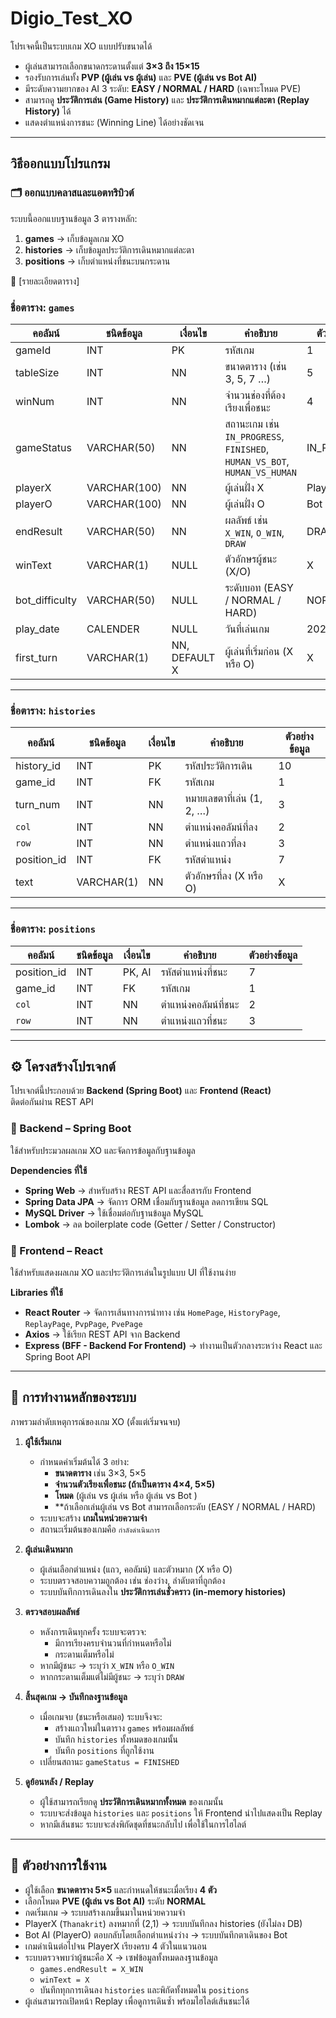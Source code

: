 # Digio_Test_XO

โปรเจคนี้เป็นระบบเกม XO แบบปรับขนาดได้  
- ผู้เล่นสามารถเลือกขนาดกระดานตั้งแต่ **3×3 ถึง 15×15**  
- รองรับการเล่นทั้ง **PVP (ผู้เล่น vs ผู้เล่น)** และ **PVE (ผู้เล่น vs Bot AI)**  
- มีระดับความยากของ AI 3 ระดับ: **EASY / NORMAL / HARD** (เฉพาะโหมด PVE)  
- สามารถดู **ประวัติการเล่น (Game History)** และ **ประวัติการเดินหมากแต่ละตา (Replay History)** ได้  
- แสดงตำแหน่งการชนะ (Winning Line) ได้อย่างชัดเจน  

---

## วิธีออกแบบโปรแกรม

### 🗂️ ออกแบบคลาสและแอตทริบิวต์

ระบบนี้ออกแบบฐานข้อมูล 3 ตารางหลัก:  

1. **games** → เก็บข้อมูลเกม XO  
2. **histories** → เก็บข้อมูลประวัติการเดินหมากแต่ละตา  
3. **positions** → เก็บตำแหน่งที่ชนะบนกระดาน  

📌 [รายละเอียดตาราง]

### ชื่อตาราง: `games`

| คอลัมน์ | ชนิดข้อมูล | เงื่อนไข | คำอธิบาย | ตัวอย่างข้อมูล |
|----------|------------|----------|-----------|-----------|
| gameId | INT | PK | รหัสเกม | 1 |
| tableSize | INT | NN | ขนาดตาราง (เช่น 3, 5, 7 …) | 5 |
| winNum | INT | NN | จำนวนช่องที่ต้องเรียงเพื่อชนะ | 4 |
| gameStatus | VARCHAR(50) | NN | สถานะเกม เช่น `IN_PROGRESS`, `FINISHED`, `HUMAN_VS_BOT`, `HUMAN_VS_HUMAN` | IN_PROGRESS |
| playerX | VARCHAR(100) | NN | ผู้เล่นฝั่ง X | Player |
| playerO | VARCHAR(100) | NN | ผู้เล่นฝั่ง O | Bot |
| endResult | VARCHAR(50) | NN | ผลลัพธ์ เช่น `X_WIN`, `O_WIN`, `DRAW` | DRAW |
| winText | VARCHAR(1) | NULL | ตัวอักษรผู้ชนะ (X/O) | X |
| bot_difficulty | VARCHAR(50) | NULL | ระดับบอท (EASY / NORMAL / HARD) | NORMAL |
| play_date | CALENDER | NULL | วันที่เล่นเกม | 2025-10-04 |
| first_turn | VARCHAR(1) | NN, DEFAULT X | ผู้เล่นที่เริ่มก่อน (X หรือ O) | X |

---

### ชื่อตาราง: `histories`

| คอลัมน์ | ชนิดข้อมูล | เงื่อนไข | คำอธิบาย | ตัวอย่างข้อมูล |
|----------|------------|----------|-----------|-----------|
| history_id | INT | PK | รหัสประวัติการเดิน | 10 |
| game_id | INT | FK | รหัสเกม | 1 |
| turn_num | INT | NN | หมายเลขตาที่เล่น (1, 2, …) | 3 |
| `col` | INT | NN | ตำแหน่งคอลัมน์ที่ลง | 2 |
| `row` | INT | NN | ตำแหน่งแถวที่ลง | 3 |
| position_id | INT | FK | รหัสตำแหน่ง | 7 |
| text | VARCHAR(1) | NN | ตัวอักษรที่ลง (X หรือ O) | X |

---

### ชื่อตาราง: `positions`

| คอลัมน์ | ชนิดข้อมูล | เงื่อนไข | คำอธิบาย | ตัวอย่างข้อมูล |
|----------|------------|----------|-----------|-----------|
| position_id | INT | PK, AI | รหัสตำแหน่งที่ชนะ | 7 |
| game_id | INT | FK | รหัสเกม | 1 |
| `col` | INT | NN | ตำแหน่งคอลัมน์ที่ชนะ | 2 |
| `row` | INT | NN | ตำแหน่งแถวที่ชนะ | 3 |

---
## ⚙️ โครงสร้างโปรเจกต์

โปรเจกต์นี้ประกอบด้วย **Backend (Spring Boot)** และ **Frontend (React)**  
ติดต่อกันผ่าน REST API  

### 📌 Backend – Spring Boot
ใช้สำหรับประมวลผลเกม XO และจัดการข้อมูลกับฐานข้อมูล  

**Dependencies ที่ใช้**
- **Spring Web** → สำหรับสร้าง REST API และสื่อสารกับ Frontend  
- **Spring Data JPA** → จัดการ ORM เชื่อมกับฐานข้อมูล ลดการเขียน SQL  
- **MySQL Driver** → ใช้เชื่อมต่อกับฐานข้อมูล MySQL  
- **Lombok** → ลด boilerplate code (Getter / Setter / Constructor)  

### 📌 Frontend – React
ใช้สำหรับแสดงผลเกม XO และประวัติการเล่นในรูปแบบ UI ที่ใช้งานง่าย  

**Libraries ที่ใช้**
- **React Router** → จัดการเส้นทางการนำทาง เช่น `HomePage`, `HistoryPage`, `ReplayPage`, `PvpPage`, `PvePage`  
- **Axios** → ใช้เรียก REST API จาก Backend  
- **Express (BFF - Backend For Frontend)** → ทำงานเป็นตัวกลางระหว่าง React และ Spring Boot API  

---

## 🚀 การทำงานหลักของระบบ

ภาพรวมลำดับเหตุการณ์ของเกม XO (ตั้งแต่เริ่มจนจบ)

1) **ผู้ใช้เริ่มเกม**
   - กำหนดค่าเริ่มต้นได้ 3 อย่าง:
     - **ขนาดตาราง** เช่น 3×3, 5×5
     - **จำนวนตัวเรียงเพื่อชนะ (ถ้าเป็นตาราง 4×4, 5×5)**   
     - **โหมด** (ผู้เล่น vs ผู้เล่น หรือ ผู้เล่น vs Bot )
     - **ถ้าเลือกเล่นผู้เล่น vs Bot สามารถเลือกระดับ (EASY / NORMAL / HARD)
   - ระบบจะสร้าง **เกมในหน่วยความจำ** 
   - สถานะเริ่มต้นของเกมคือ `กำลังดำเนินการ`

2) **ผู้เล่นเดินหมาก**
   - ผู้เล่นเลือกตำแหน่ง (แถว, คอลัมน์) และตัวหมาก (X หรือ O)
   - ระบบตรวจสอบความถูกต้อง เช่น ช่องว่าง, ลำดับตาที่ถูกต้อง
   - ระบบบันทึกการเดินลงใน **ประวัติการเล่นชั่วคราว (in-memory histories)**

3) **ตรวจสอบผลลัพธ์**
   - หลังการเดินทุกครั้ง ระบบจะตรวจ:
     - มีการเรียงครบจำนวนที่กำหนดหรือไม่
     - กระดานเต็มหรือไม่
   - หากมีผู้ชนะ → ระบุว่า `X_WIN` หรือ `O_WIN`  
   - หากกระดานเต็มแต่ไม่มีผู้ชนะ → ระบุว่า `DRAW`

4) **สิ้นสุดเกม → บันทึกลงฐานข้อมูล**
   - เมื่อเกมจบ (ชนะหรือเสมอ) ระบบจึงจะ:
     - สร้างแถวใหม่ในตาราง `games` พร้อมผลลัพธ์
     - บันทึก `histories` ทั้งหมดของเกมนั้น
     - บันทึก `positions` ที่ถูกใช้งาน
   - เปลี่ยนสถานะ `gameStatus = FINISHED`

5) **ดูย้อนหลัง / Replay**
   - ผู้ใช้สามารถเรียกดู **ประวัติการเดินหมากทั้งหมด** ของเกมนั้น
   - ระบบจะส่งข้อมูล `histories` และ `positions` ให้ Frontend นำไปแสดงเป็น Replay
   - หากมีเส้นชนะ ระบบจะส่งพิกัดชุดที่ชนะกลับไป เพื่อใช้ในการไฮไลต์

---

## 🏁 ตัวอย่างการใช้งาน

- ผู้ใช้เลือก **ขนาดตาราง 5×5** และกำหนดให้ชนะเมื่อเรียง **4 ตัว**  
- เลือกโหมด **PVE (ผู้เล่น vs Bot AI)** ระดับ **NORMAL**  
- กดเริ่มเกม → ระบบสร้างเกมขึ้นมาในหน่วยความจำ  
- PlayerX (`Thanakrit`) ลงหมากที่ (2,1) → ระบบบันทึกลง histories (ยังไม่ลง DB)  
- Bot AI (PlayerO) ตอบกลับโดยเลือกตำแหน่งว่าง → ระบบบันทึกตาเดินของ Bot  
- เกมดำเนินต่อไปจน PlayerX เรียงครบ 4 ตัวในแนวนอน  
- ระบบตรวจพบว่าผู้ชนะคือ X → เซฟข้อมูลทั้งหมดลงฐานข้อมูล  
  - `games.endResult = X_WIN`  
  - `winText = X`  
  - บันทึกทุกการเดินลง `histories` และพิกัดทั้งหมดใน `positions`  
- ผู้เล่นสามารถเปิดหน้า Replay เพื่อดูการเดินซ้ำ พร้อมไฮไลต์เส้นชนะได้



